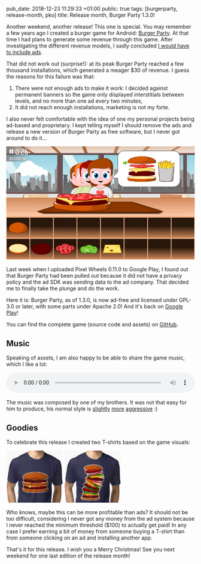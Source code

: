 pub_date: 2018-12-23 11:29:33 +01:00
public: true
tags: [burgerparty, release-month, pko]
title: Release month, Burger Party 1.3.0!

Another weekend, another release! This one is special. You may remember a few
years ago I created a burger game for Android: [Burger Party][bp]. At that time
I had plans to generate some revenue through this game. After investigating the
different revenue models, I sadly concluded [I would have to include ads][ads].

That did not work out (surprise!): at its peak Burger Party reached a few
thousand installations, which generated a meager $30 of revenue. I guess the
reasons for this failure was that:
1. There were not enough ads to make it work: I decided against permanent
   banners so the game only displayed interstitials between levels, and no more
   than one ad every two minutes,
2. It did not reach enough installations, marketing is not my forte.

[bp]: /projects/burgerparty/
[ads]: /2014/burgerparty-0.11/

I also never felt comfortable with the idea of one my personal projects being
ad-based and proprietary. I kept telling myself I should remove the ads and
release a new version of Burger Party as free software, but I never got around
to do it...

<!-- break -->

![Screenshot](/projects/burgerparty/1.0rc1/us-world.png)

Last week when I uploaded Pixel Wheels 0.11.0 to Google Play, I found out that
Burger Party had been pulled out because it did not have a privacy policy and
the ad SDK was sending data to the ad company. That decided me to finally take
the plunge and do the work.

Here it is: Burger Party, as of 1.3.0, is now ad-free and licensed under
GPL-3.0 or later, with some parts under Apache 2.0! And it's back on [Google
Play][gp]!

[gp]: https://play.google.com/store/apps/details?id=com.agateau.burgerparty

You can find the complete game (source code and assets) on [GitHub][gh].

[gh]: https://github.com/agateau/burgerparty

## Music

Speaking of assets, I am also happy to be able to share the game music,
which I like a lot:

<audio controls style="width: 100%">
  <source src="https://raw.githubusercontent.com/agateau/burgerparty/master/burgerparty-android/assets/music/burger-party_main-theme.mp3">
</audio>

The music was composed by one of my brothers. It was not that easy for him to
produce, his normal style is [slightly][thomas1] [more][thomas2]
[aggressive][thomas3] :)

[thomas1]: https://www.youtube.com/watch?v=ybRCS5xMQl8
[thomas2]: https://www.youtube.com/watch?v=8tLvGizac8Y
[thomas3]: https://www.youtube.com/watch?v=p_4o_Z1QWCA

## Goodies

To celebrate this release I created two T-shirts based on the game visuals:

<div>
<a href="https://www.redbubble.com/people/agateau/works/35854931-burger?p=triblend-tee"><img style="width: 30%; display: inline" src="/projects/burgerparty/tshirt-1.jpg"></a>
<a href="https://www.redbubble.com/people/agateau/works/35854515-huge-burger?p=triblend-tee"><img style="max-width: 30%; display: inline" src="/projects/burgerparty/tshirt-2.jpg"></a>
</div>

Who knows, maybe this can be more profitable than ads? It should not be too
difficult, considering I never got any money from the ad system because I never
reached the minimum threshold ($100) to actually get paid! In any case I prefer
earning a bit of money from someone buying a T-shirt than from someone clicking
on an ad and installing another app.

That's it for this release. I wish you a Merry Christmas! See you next weekend
for one last edition of the release month!
